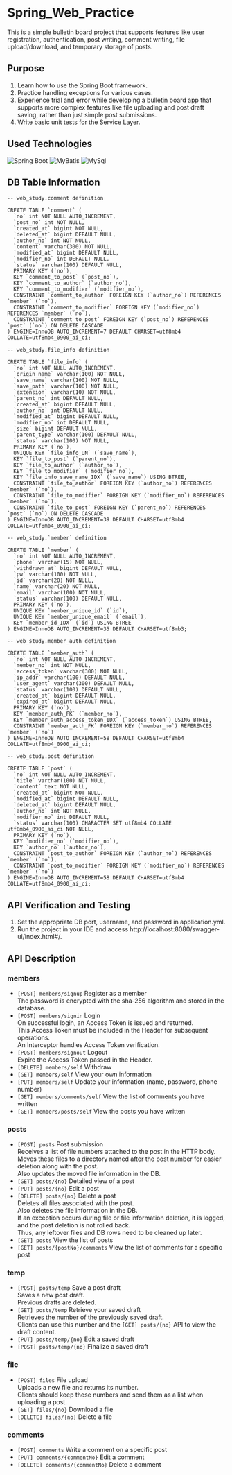 # Spring_Web_Practice
This is a simple bulletin board project that supports features like user registration, authentication, post writing, comment writing, file upload/download, and temporary storage of posts.  

## Purpose
1. Learn how to use the Spring Boot framework.  
2. Practice handling exceptions for various cases.  
3. Experience trial and error while developing a bulletin board app that supports more complex features like file uploading and post draft saving, rather than just simple post submissions.  
4. Write basic unit tests for the Service Layer.  

## Used Technologies

![Spring Boot](https://img.shields.io/badge/Spring_boot-blue) ![MyBatis](https://img.shields.io/badge/MyBatis-orange) ![MySql](https://img.shields.io/badge/MySql-green)  

## DB Table Information
```mysql
-- web_study.comment definition

CREATE TABLE `comment` (
  `no` int NOT NULL AUTO_INCREMENT,
  `post_no` int NOT NULL,
  `created_at` bigint NOT NULL,
  `deleted_at` bigint DEFAULT NULL,
  `author_no` int NOT NULL,
  `content` varchar(300) NOT NULL,
  `modified_at` bigint DEFAULT NULL,
  `modifier_no` int DEFAULT NULL,
  `status` varchar(100) DEFAULT NULL,
  PRIMARY KEY (`no`),
  KEY `comment_to_post` (`post_no`),
  KEY `comment_to_author` (`author_no`),
  KEY `comment_to_modifier` (`modifier_no`),
  CONSTRAINT `comment_to_author` FOREIGN KEY (`author_no`) REFERENCES `member` (`no`),
  CONSTRAINT `comment_to_modifier` FOREIGN KEY (`modifier_no`) REFERENCES `member` (`no`),
  CONSTRAINT `comment_to_post` FOREIGN KEY (`post_no`) REFERENCES `post` (`no`) ON DELETE CASCADE
) ENGINE=InnoDB AUTO_INCREMENT=7 DEFAULT CHARSET=utf8mb4 COLLATE=utf8mb4_0900_ai_ci;

-- web_study.file_info definition

CREATE TABLE `file_info` (
  `no` int NOT NULL AUTO_INCREMENT,
  `origin_name` varchar(100) NOT NULL,
  `save_name` varchar(100) NOT NULL,
  `save_path` varchar(100) NOT NULL,
  `extension` varchar(10) NOT NULL,
  `parent_no` int DEFAULT NULL,
  `created_at` bigint DEFAULT NULL,
  `author_no` int DEFAULT NULL,
  `modified_at` bigint DEFAULT NULL,
  `modifier_no` int DEFAULT NULL,
  `size` bigint DEFAULT NULL,
  `parent_type` varchar(100) DEFAULT NULL,
  `status` varchar(100) NOT NULL,
  PRIMARY KEY (`no`),
  UNIQUE KEY `file_info_UN` (`save_name`),
  KEY `file_to_post` (`parent_no`),
  KEY `file_to_author` (`author_no`),
  KEY `file_to_modifier` (`modifier_no`),
  KEY `file_info_save_name_IDX` (`save_name`) USING BTREE,
  CONSTRAINT `file_to_author` FOREIGN KEY (`author_no`) REFERENCES `member` (`no`),
  CONSTRAINT `file_to_modifier` FOREIGN KEY (`modifier_no`) REFERENCES `member` (`no`),
  CONSTRAINT `file_to_post` FOREIGN KEY (`parent_no`) REFERENCES `post` (`no`) ON DELETE CASCADE
) ENGINE=InnoDB AUTO_INCREMENT=39 DEFAULT CHARSET=utf8mb4 COLLATE=utf8mb4_0900_ai_ci;

-- web_study.`member` definition

CREATE TABLE `member` (
  `no` int NOT NULL AUTO_INCREMENT,
  `phone` varchar(15) NOT NULL,
  `withdrawn_at` bigint DEFAULT NULL,
  `pw` varchar(100) NOT NULL,
  `id` varchar(20) NOT NULL,
  `name` varchar(20) NOT NULL,
  `email` varchar(100) NOT NULL,
  `status` varchar(100) DEFAULT NULL,
  PRIMARY KEY (`no`),
  UNIQUE KEY `member_unique_id` (`id`),
  UNIQUE KEY `member_unique_email` (`email`),
  KEY `member_id_IDX` (`id`) USING BTREE
) ENGINE=InnoDB AUTO_INCREMENT=35 DEFAULT CHARSET=utf8mb3;

-- web_study.member_auth definition

CREATE TABLE `member_auth` (
  `no` int NOT NULL AUTO_INCREMENT,
  `member_no` int NOT NULL,
  `access_token` varchar(300) NOT NULL,
  `ip_addr` varchar(100) DEFAULT NULL,
  `user_agent` varchar(300) DEFAULT NULL,
  `status` varchar(100) DEFAULT NULL,
  `created_at` bigint DEFAULT NULL,
  `expired_at` bigint DEFAULT NULL,
  PRIMARY KEY (`no`),
  KEY `member_auth_FK` (`member_no`),
  KEY `member_auth_access_token_IDX` (`access_token`) USING BTREE,
  CONSTRAINT `member_auth_FK` FOREIGN KEY (`member_no`) REFERENCES `member` (`no`)
) ENGINE=InnoDB AUTO_INCREMENT=58 DEFAULT CHARSET=utf8mb4 COLLATE=utf8mb4_0900_ai_ci;

-- web_study.post definition

CREATE TABLE `post` (
  `no` int NOT NULL AUTO_INCREMENT,
  `title` varchar(100) NOT NULL,
  `content` text NOT NULL,
  `created_at` bigint NOT NULL,
  `modified_at` bigint DEFAULT NULL,
  `deleted_at` bigint DEFAULT NULL,
  `author_no` int NOT NULL,
  `modifier_no` int DEFAULT NULL,
  `status` varchar(100) CHARACTER SET utf8mb4 COLLATE utf8mb4_0900_ai_ci NOT NULL,
  PRIMARY KEY (`no`),
  KEY `modifier_no` (`modifier_no`),
  KEY `author_no` (`author_no`),
  CONSTRAINT `post_to_author` FOREIGN KEY (`author_no`) REFERENCES `member` (`no`),
  CONSTRAINT `post_to_modifier` FOREIGN KEY (`modifier_no`) REFERENCES `member` (`no`)
) ENGINE=InnoDB AUTO_INCREMENT=58 DEFAULT CHARSET=utf8mb4 COLLATE=utf8mb4_0900_ai_ci;
```

## API Verification and Testing  
1. Set the appropriate DB port, username, and password in application.yml.    
2. Run the project in your IDE and access http://localhost:8080/swagger-ui/index.html#/.    

## API Description  
### members

- `[POST] members/signup` Register as a member  
The password is encrypted with the sha-256 algorithm and stored in the database.   
- `[POST] members/signin` Login  
On successful login, an Access Token is issued and returned.    
This Access Token must be included in the Header for subsequent operations.    
An Interceptor handles Access Token verification.    
- `[POST] members/signout` Logout  
Expire the Access Token passed in the Header.  
- `[DELETE] members/self` Withdraw  
- `[GET] members/self` View your own information  
- `[PUT] members/self` Update your information (name, password, phone number)  
- `[GET] members/comments/self` View the list of comments you have written     
- `[GET] members/posts/self` View the posts you have written  

### posts

- `[POST] posts` Post submission  
Receives a list of file numbers attached to the post in the HTTP body.  
Moves these files to a directory named after the post number for easier deletion along with the post.  
Also updates the moved file information in the DB.  
- `[GET] posts/{no}` Detailed view of a post    
- `[PUT] posts/{no}` Edit a post  
- `[DELETE] posts/{no}` Delete a post  
Deletes all files associated with the post.  
Also deletes the file information in the DB.  
If an exception occurs during file or file information deletion, it is logged, and the post deletion is not rolled back.  
Thus, any leftover files and DB rows need to be cleaned up later.  
- `[GET] posts` View the list of posts  
- `[GET] posts/{postNo}/comments` View the list of comments for a specific post  

### temp

- `[POST] posts/temp` Save a post draft  
Saves a new post draft.  
Previous drafts are deleted.    
- `[GET] posts/temp` Retrieve your saved draft  
Retrieves the number of the previously saved draft.  
Clients can use this number and the `[GET] posts/{no}` API to view the draft content.  
- `[PUT] posts/temp/{no}` Edit a saved draft  
- `[POST] posts/temp/{no}` Finalize a saved draft   

### file

- `[POST] files` File upload   
Uploads a new file and returns its number.  
Clients should keep these numbers and send them as a list when uploading a post.  
- `[GET] files/{no}` Download a file  
- `[DELETE] files/{no}` Delete a file  

### comments

- `[POST] comments` Write a comment on a specific post   
- `[PUT] comments/{commentNo}` Edit a comment   
- `[DELETE] comments/{commentNo}` Delete a comment   
